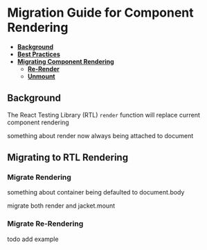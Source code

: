 # Migration Guide for Component Rendering

* __[Background](#background)__
* __[Best Practices](#best-practices)__
* __[Migrating Component Rendering](#rerendering)__
    * __[Re-Render](#rerendering)__
    * __[Unmount](#rerendering)__

## Background

The React Testing Library (RTL) `render` function will replace current component rendering 

something about render now always being attached to document

[comment]: <> (## Best Practices)

## Migrating to RTL Rendering

### Migrate Rendering

something about container being defaulted to document.body

migrate both render and jacket.mount

### Migrate Re-Rendering

todo add example
